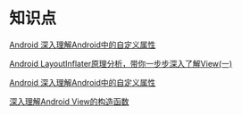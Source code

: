 # 知识点

[Android 深入理解Android中的自定义属性](https://blog.csdn.net/lmj623565791/article/details/45022631)

[Android LayoutInflater原理分析，带你一步步深入了解View(一)](https://blog.csdn.net/guolin_blog/article/details/12921889)

[Android 深入理解Android中的自定义属性](https://blog.csdn.net/lmj623565791/article/details/45022631)

[深入理解Android View的构造函数](http://www.jcodecraeer.com/a/anzhuokaifa/androidkaifa/2016/0806/4575.html)















